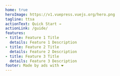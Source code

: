 ```yaml
---
home: true
heroImage: https://v1.vuepress.vuejs.org/hero.png
tagline: ttsa
actionText: Quick Start →
actionLink: /guide/
features:
- title: Feature 1 Title
  details: Feature 1 Description
- title: Feature 2 Title
  details: Feature 2 Description
- title: Feature 3 Title
  details: Feature 3 Description
footer: Made by ads with ❤️
---
```

